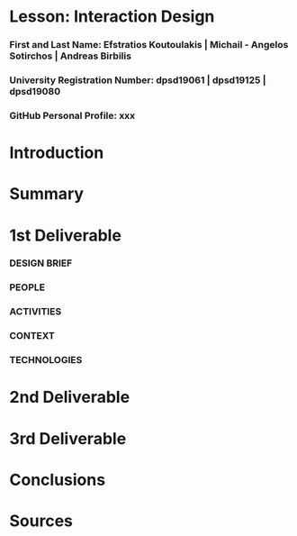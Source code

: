 # Lesson: Interaction Design

### First and Last Name: Efstratios Koutoulakis | Michail - Angelos Sotirchos | Andreas Birbilis 
### University Registration Number: dpsd19061 | dpsd19125 | dpsd19080
### GitHub Personal Profile: xxx

# Introduction

# Summary


# 1st Deliverable
### DESIGN BRIEF

### PEOPLE

### ACTIVITIES

### CONTEXT

### TECHNOLOGIES

# 2nd Deliverable


# 3rd Deliverable 


# Conclusions


# Sources
